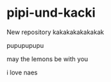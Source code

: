 # pipi-und-kacki
New repository
kakakakakakakak

pupupupupu


may the lemons be with you

i love naes